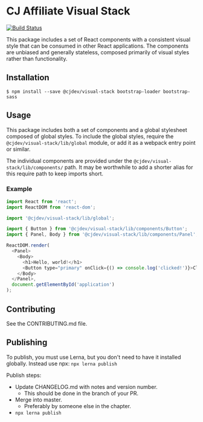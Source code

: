 # CJ Affiliate Visual Stack

[![Build Status](https://travis-ci.org/cjdev/visual-stack.svg?branch=master)](https://travis-ci.org/cjdev/visual-stack)

This package includes a set of React components with a consistent visual style that can be consumed in other React applications. The components are unbiased and generally stateless, composed primarily of visual styles rather than functionality.

## Installation

```
$ npm install --save @cjdev/visual-stack bootstrap-loader bootstrap-sass
```

## Usage

This package includes both a set of components and a global stylesheet composed of global styles. To include the global styles, require the `@cjdev/visual-stack/lib/global` module, or add it as a webpack entry point or similar.

The individual components are provided under the `@cjdev/visual-stack/lib/components/` path. It may be worthwhile to add a shorter alias for this require path to keep imports short.


### Example

```js
import React from 'react';
import ReactDOM from 'react-dom';

import '@cjdev/visual-stack/lib/global';

import { Button } from '@cjdev/visual-stack/lib/components/Button';
import { Panel, Body } from '@cjdev/visual-stack/lib/components/Panel';

ReactDOM.render(
  <Panel>
    <Body>
      <h1>Hello, world!</h1>
      <Button type="primary" onClick={() => console.log('clicked!')}>Click Me</Button>
    </Body>
  </Panel>,
  document.getElementById('application')
);
```

## Contributing

See the CONTRIBUTING.md file.

## Publishing

To publish, you must use Lerna, but you don't need to have it installed globally.
Instead use npx: 
`npx lerna publish`

Publish steps:
- Update CHANGELOG.md with notes and version number.
  - This should be done in the branch of your PR.
- Merge into master.
  - Preferably by someone else in the chapter.
- `npx lerna publish`

